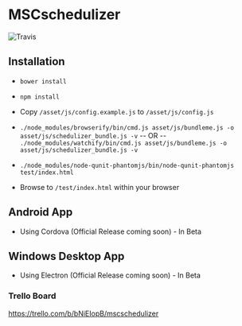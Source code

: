 # MSCschedulizer
![Travis](https://travis-ci.org/mscweb/mscschedulizer.svg?branch=master)
## Installation
- ```bower install```
- ```npm install```
- Copy ```/asset/js/config.example.js``` to ```/asset/js/config.js```

- ```./node_modules/browserify/bin/cmd.js asset/js/bundleme.js -o asset/js/schedulizer_bundle.js -v```
-- OR --
 ```./node_modules/watchify/bin/cmd.js asset/js/bundleme.js -o asset/js/schedulizer_bundle.js -v```

- ```./node_modules/node-qunit-phantomjs/bin/node-qunit-phantomjs test/index.html```
- Browse to ```/test/index.html``` within your browser

## Android App
- Using Cordova (Official Release coming soon) - In Beta

## Windows Desktop App
- Using Electron (Official Release coming soon) - In Beta

### Trello Board
https://trello.com/b/bNiEIopB/mscschedulizer